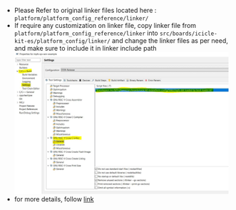 * Please Refer to original linker files located here : ```platform/platform_config_reference/linker/```
* If require any customization on linker file, copy linker file from ```platform/platform_config_reference/linker```
into ```src/boards/icicle-kit-es/platform_config/linker/``` and change the linker files as per need, and make sure to include it in linker include path ![Linker include path](ProjectPropertyLinkerPath.JPG)
* for more details, follow [link](https://github.com/polarfire-soc/polarfire-soc-bare-metal-examples)